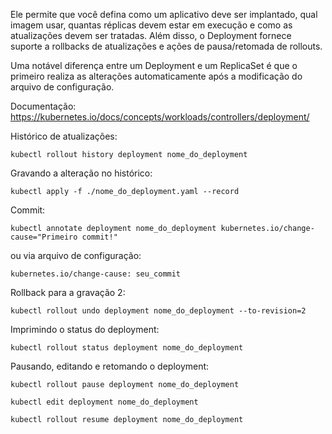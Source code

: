 Ele permite que você defina como um aplicativo deve ser implantado, qual imagem usar, quantas réplicas devem estar em execução e como as atualizações devem ser tratadas. Além disso, o Deployment fornece suporte a rollbacks de atualizações e ações de pausa/retomada de rollouts.

Uma notável diferença entre um Deployment e um ReplicaSet é que o primeiro realiza as alterações automaticamente após a modificação do arquivo de configuração.

Documentação: https://kubernetes.io/docs/concepts/workloads/controllers/deployment/

Histórico de atualizações:

    kubectl rollout history deployment nome_do_deployment

Gravando a alteração no histórico:

    kubectl apply -f ./nome_do_deployment.yaml --record

Commit:

    kubectl annotate deployment nome_do_deployment kubernetes.io/change-cause="Primeiro commit!"

ou via arquivo de configuração:

    kubernetes.io/change-cause: seu_commit

Rollback para a gravação 2:

    kubectl rollout undo deployment nome_do_deployment --to-revision=2

Imprimindo o status do deployment:

    kubectl rollout status deployment nome_do_deployment

Pausando, editando e retomando o deployment:

    kubectl rollout pause deployment nome_do_deployment

    kubectl edit deployment nome_do_deployment 

    kubectl rollout resume deployment nome_do_deployment